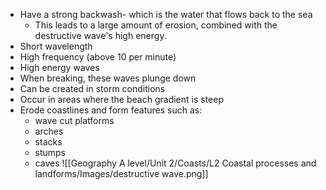 - Have a strong backwash- which is the water that flows back to the sea
	- This leads to a large amount of erosion, combined with the destructive wave's high energy.
- Short wavelength
- High frequency (above 10 per minute)
- High energy waves
- When breaking, these waves plunge down
- Can be created in storm conditions
- Occur in areas where the beach gradient is steep
- Erode coastlines and form features such as:
	- wave cut platforms
	- arches
	- stacks
	- stumps
	- caves
![[Geography A level/Unit 2/Coasts/L2 Coastal processes and landforms/Images/destructive wave.png]]